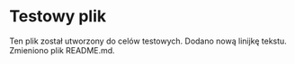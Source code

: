 # Testowy plik
Ten plik został utworzony do celów testowych.
Dodano nową linijkę tekstu.
Zmieniono plik README.md.
